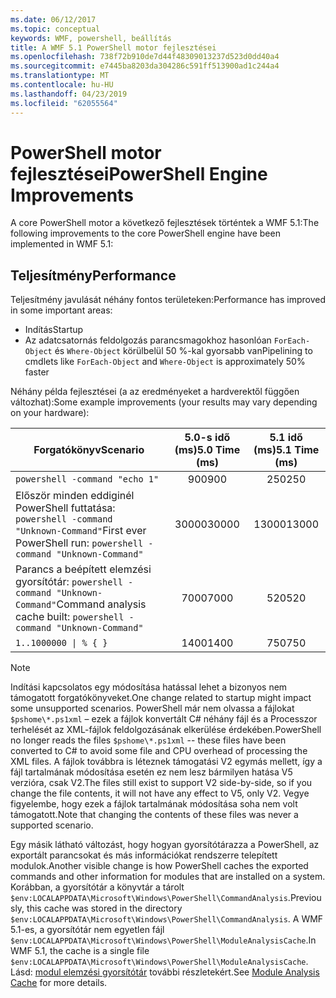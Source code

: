 ```yaml
---
ms.date: 06/12/2017
ms.topic: conceptual
keywords: WMF, powershell, beállítás
title: A WMF 5.1 PowerShell motor fejlesztései
ms.openlocfilehash: 738f72b910de7d44f48309013237d523d0dd40a4
ms.sourcegitcommit: e7445ba8203da304286c591ff513900ad1c244a4
ms.translationtype: MT
ms.contentlocale: hu-HU
ms.lasthandoff: 04/23/2019
ms.locfileid: "62055564"
---
```

# <a name="powershell-engine-improvements"></a><span data-ttu-id="171f5-103">PowerShell motor fejlesztései</span><span class="sxs-lookup"><span data-stu-id="171f5-103">PowerShell Engine Improvements</span></span>

<span data-ttu-id="171f5-104">A core PowerShell motor a következő fejlesztések történtek a WMF 5.1:</span><span class="sxs-lookup"><span data-stu-id="171f5-104">The following improvements to the core PowerShell engine have been implemented in WMF 5.1:</span></span>

## <a name="performance"></a><span data-ttu-id="171f5-105">Teljesítmény</span><span class="sxs-lookup"><span data-stu-id="171f5-105">Performance</span></span>

<span data-ttu-id="171f5-106">Teljesítmény javulását néhány fontos területeken:</span><span class="sxs-lookup"><span data-stu-id="171f5-106">Performance has improved in some important areas:</span></span>

- <span data-ttu-id="171f5-107">Indítás</span><span class="sxs-lookup"><span data-stu-id="171f5-107">Startup</span></span>
- <span data-ttu-id="171f5-108">Az adatcsatornás feldolgozás parancsmagokhoz hasonlóan `ForEach-Object` és `Where-Object` körülbelül 50 %-kal gyorsabb van</span><span class="sxs-lookup"><span data-stu-id="171f5-108">Pipelining to cmdlets like `ForEach-Object` and `Where-Object` is approximately 50% faster</span></span>

<span data-ttu-id="171f5-109">Néhány példa fejlesztései (a az eredményeket a hardverektől függően változhat):</span><span class="sxs-lookup"><span data-stu-id="171f5-109">Some example improvements (your results may vary depending on your hardware):</span></span>

| <span data-ttu-id="171f5-110">Forgatókönyv</span><span class="sxs-lookup"><span data-stu-id="171f5-110">Scenario</span></span> | <span data-ttu-id="171f5-111">5.0-s idő (ms)</span><span class="sxs-lookup"><span data-stu-id="171f5-111">5.0 Time (ms)</span></span> | <span data-ttu-id="171f5-112">5.1 idő (ms)</span><span class="sxs-lookup"><span data-stu-id="171f5-112">5.1 Time (ms)</span></span> |
| -------- | :---------------: | :---------------: |
| `powershell -command "echo 1"` | <span data-ttu-id="171f5-113">900</span><span class="sxs-lookup"><span data-stu-id="171f5-113">900</span></span> | <span data-ttu-id="171f5-114">250</span><span class="sxs-lookup"><span data-stu-id="171f5-114">250</span></span> |
| <span data-ttu-id="171f5-115">Először minden eddiginél PowerShell futtatása: `powershell -command "Unknown-Command"`</span><span class="sxs-lookup"><span data-stu-id="171f5-115">First ever PowerShell run: `powershell -command "Unknown-Command"`</span></span> | <span data-ttu-id="171f5-116">30000</span><span class="sxs-lookup"><span data-stu-id="171f5-116">30000</span></span> | <span data-ttu-id="171f5-117">13000</span><span class="sxs-lookup"><span data-stu-id="171f5-117">13000</span></span> |
| <span data-ttu-id="171f5-118">Parancs a beépített elemzési gyorsítótár: `powershell -command "Unknown-Command"`</span><span class="sxs-lookup"><span data-stu-id="171f5-118">Command analysis cache built: `powershell -command "Unknown-Command"`</span></span> | <span data-ttu-id="171f5-119">7000</span><span class="sxs-lookup"><span data-stu-id="171f5-119">7000</span></span> | <span data-ttu-id="171f5-120">520</span><span class="sxs-lookup"><span data-stu-id="171f5-120">520</span></span> |
| <code>1..1000000 &#124; % { }</code> | <span data-ttu-id="171f5-121">1400</span><span class="sxs-lookup"><span data-stu-id="171f5-121">1400</span></span> | <span data-ttu-id="171f5-122">750</span><span class="sxs-lookup"><span data-stu-id="171f5-122">750</span></span> |

> [!Note]
> <span data-ttu-id="171f5-123">Indítási kapcsolatos egy módosítása hatással lehet a bizonyos nem támogatott forgatókönyveket.</span><span class="sxs-lookup"><span data-stu-id="171f5-123">One change related to startup might impact some unsupported scenarios.</span></span>
> <span data-ttu-id="171f5-124">PowerShell már nem olvassa a fájlokat `$pshome\*.ps1xml` – ezek a fájlok konvertált C# néhány fájl és a Processzor terhelését az XML-fájlok feldolgozásának elkerülése érdekében.</span><span class="sxs-lookup"><span data-stu-id="171f5-124">PowerShell no longer reads the files `$pshome\*.ps1xml` -- these files have been converted to C# to avoid some file and CPU overhead of processing the XML files.</span></span>
> <span data-ttu-id="171f5-125">A fájlok továbbra is léteznek támogatási V2 egymás mellett, így a fájl tartalmának módosítása esetén ez nem lesz bármilyen hatása V5 verzióra, csak V2.</span><span class="sxs-lookup"><span data-stu-id="171f5-125">The files still exist to support V2 side-by-side, so if you change the file contents, it will not have any effect to V5, only V2.</span></span>
> <span data-ttu-id="171f5-126">Vegye figyelembe, hogy ezek a fájlok tartalmának módosítása soha nem volt támogatott.</span><span class="sxs-lookup"><span data-stu-id="171f5-126">Note that changing the contents of these files was never a supported scenario.</span></span>

<span data-ttu-id="171f5-127">Egy másik látható változást, hogy hogyan gyorsítótárazza a PowerShell, az exportált parancsokat és más információkat rendszerre telepített modulok.</span><span class="sxs-lookup"><span data-stu-id="171f5-127">Another visible change is how PowerShell caches the exported commands and other information for modules that are installed on a system.</span></span>
<span data-ttu-id="171f5-128">Korábban, a gyorsítótár a könyvtár a tárolt `$env:LOCALAPPDATA\Microsoft\Windows\PowerShell\CommandAnalysis`.</span><span class="sxs-lookup"><span data-stu-id="171f5-128">Previously, this cache was stored in the directory `$env:LOCALAPPDATA\Microsoft\Windows\PowerShell\CommandAnalysis`.</span></span>
<span data-ttu-id="171f5-129">A WMF 5.1-es, a gyorsítótár nem egyetlen fájl `$env:LOCALAPPDATA\Microsoft\Windows\PowerShell\ModuleAnalysisCache`.</span><span class="sxs-lookup"><span data-stu-id="171f5-129">In WMF 5.1, the cache is a single file `$env:LOCALAPPDATA\Microsoft\Windows\PowerShell\ModuleAnalysisCache`.</span></span>
<span data-ttu-id="171f5-130">Lásd: [modul elemzési gyorsítótár](scenarios-features.md#module-analysis-cache) további részletekért.</span><span class="sxs-lookup"><span data-stu-id="171f5-130">See [Module Analysis Cache](scenarios-features.md#module-analysis-cache) for more details.</span></span>